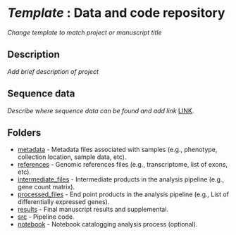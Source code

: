 # *Template* : Data and code repository

*Change template to match project or manuscript title* 

## Description

*Add brief description of project*

## Sequence data

*Describe where sequence data can be found and add link* [LINK]().

## Folders

* [metadata](https://github.com/adowneywall/dataRepo_template/tree/main/metadata) - Metadata files associated with samples (e.g., phenotype, collection location, sample data, etc).
* [references](https://github.com/adowneywall/dataRepo_template/tree/main/references) - Genomic references files (e.g., transcriptome, list of exons, etc).  
* [intermediate_files](https://github.com/adowneywall/dataRepo_template/tree/main/intermediate_files) - Intermediate products in the analysis pipeline (e.g., gene count matrix).
* [processed_files](https://github.com/adowneywall/dataRepo_template/tree/main/processed_files) - End point products in the analysis pipeline (e.g., List of differentially expressed genes).
* [results](https://github.com/adowneywall/dataRepo_template/tree/main/results) - Final manuscript results and supplemental.
* [src](https://github.com/adowneywall/dataRepo_template/tree/main/src) - Pipeline code.
* [notebook](https://github.com/adowneywall/dataRepo_template/tree/main/notebook) - Notebook catalogging analysis process (optional).

